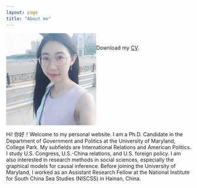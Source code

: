 ```yaml
---
layout: page
title: "About me"
---
```


<img align="left" width="245" height="250" src="photo.jpg" padding="15px"> &nbsp;&nbsp;&nbsp;&nbsp;

<div style="float: right">
  
Hi! 你好！Welcome to my personal website. I am a Ph.D. Candidate in the Department of Government and Politics at the University of Maryland, College Park. My subfields are International Relations and American Politics. I study U.S. Congress, U.S.-China relations, and U.S. foreign policy. I am also interested in research methods in social sciences, especially the graphical models for causal inference. Before joining the University of Maryland, I worked as an Assistant Research Fellow at the National Institute for South China Sea Studies (NISCSS) in Hainan, China.  
  
</div>

Download my [CV](https://guanw921.github.io/guanwang.pdf).


